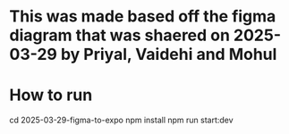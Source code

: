 # This was made based off the figma diagram that was shaered on 2025-03-29 by Priyal, Vaidehi and Mohul
# How to run
cd 2025-03-29-figma-to-expo
npm install
npm run start:dev